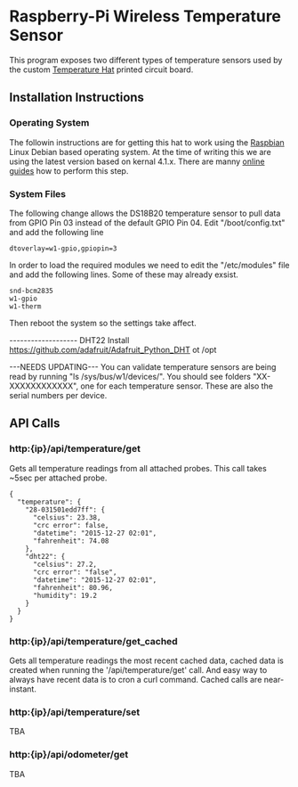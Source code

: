 # Raspberry-Pi Wireless Temperature Sensor
This program exposes two different types of temperature sensors used by the custom [Temperature Hat](https://github.com/scline/Raspberry-Pi-Temperature-Hat) printed circuit board.

## Installation Instructions
### Operating System
The followin instructions are for getting this hat to work using the [Raspbian](https://www.raspbian.org/) Linux Debian based operating system. At the time of writing this we are using the latest version based on kernal 4.1.x. There are manny [online guides](https://www.raspberrypi.org/documentation/installation/installing-images/) how to perform this step.

### System Files

The following change allows the DS18B20 temperature sensor to pull data from GPIO Pin 03 instead of the default GPIO Pin 04. 
Edit "/boot/config.txt" and add the following line
```
dtoverlay=w1-gpio,gpiopin=3
```
In order to load the required modules we need to edit the "/etc/modules" file and add the following lines. Some of these may already exsist.
```
snd-bcm2835
w1-gpio
w1-therm
```
Then reboot the system so the settings take affect.



------------------- DHT22
Install https://github.com/adafruit/Adafruit_Python_DHT ot /opt





---NEEDS UPDATING---
You can validate temperature sensors are being read by running "ls /sys/bus/w1/devices/". You should see folders "XX-XXXXXXXXXXXX", one for each temperature sensor. These are also the serial numbers per device.


## API Calls

### http:{ip}/api/temperature/get
Gets all temperature readings from all attached probes. This call takes ~5sec per attached probe.
```
{
  "temperature": {
    "28-031501edd7ff": {
      "celsius": 23.38, 
      "crc error": false, 
      "datetime": "2015-12-27 02:01", 
      "fahrenheit": 74.08
    }, 
    "dht22": {
      "celsius": 27.2, 
      "crc error": "false", 
      "datetime": "2015-12-27 02:01", 
      "fahrenheit": 80.96, 
      "humidity": 19.2
    }
  }
}
```

### http:{ip}/api/temperature/get_cached
Gets all temperature readings the most recent cached data, cached data is created when running the '/api/temperature/get' call. And easy way to always have recent data is to cron a curl command. Cached calls are near-instant. 

### http:{ip}/api/temperature/set
TBA

### http:{ip}/api/odometer/get
TBA
